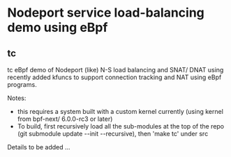 # Nodeport service load-balancing demo using eBpf 

## tc

tc eBpf demo of Nodeport (like) N-S load balancing and SNAT/ DNAT using recently added kfuncs to support connection tracking and NAT using eBpf programs.

Notes: 
- this requires a system built with a custom kernel currently (using kernel from bpf-next/ 6.0.0-rc3 or later)
- To build, first recursively load all the sub-modules at the top of the repo (git submodule update --init --recursive), then 'make tc' under src 

Details to be added ...

